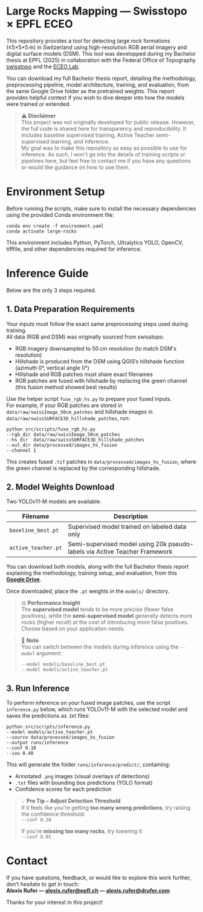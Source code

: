 # Large Rocks Mapping — Swisstopo × EPFL ECEO

This repository provides a tool for detecting large rock formations (≥5×5×5 m) in Switzerland using high-resolution RGB aerial imagery and digital surface models (DSM). This tool was developped during my Bachelor thesis at EPFL (2025) in collaboration with the Federal Office of Topography [swisstopo](https://www.swisstopo.admin.ch/) and the [ECEO Lab](https://www.epfl.ch/labs/eceo/).

You can download my full Bachelor thesis report, detailing the methodology, preprocessing pipeline, model architecture, training, and evaluation, from the same Google Drive folder as the pretrained weights. This report provides helpful context if you wish to dive deeper into how the models were trained or extended.

> ⚠️ **Disclaimer**  
> This project was not originally developed for public release. However, the full code is shared here for transparency and reproducibility. It includes baseline supervised training, Active Teacher semi-supervised learning, and inference.  
> My goal was to make this repository as easy as possible to use for inference. As such, I won't go into the details of training scripts or pipelines here, but feel free to contact me if you have any questions or would like guidance on how to use them.

# Environment Setup

Before running the scripts, make sure to install the necessary dependencies using the provided Conda environment file:
```
conda env create -f environment.yaml
conda activate large-rocks
```

This environment includes Python, PyTorch, Ultralytics YOLO, OpenCV, tifffile, and other dependencies required for inference.

# Inference Guide

Below are the only 3 steps required.

## 1. Data Preparation Requirements

Your inputs must follow the exact same preprocessing steps used during training.  
All data (RGB and DSM) was originally sourced from swisstopo.

- RGB imagery downsampled to 50 cm resolution (to match DSM's resolution)
- Hillshade is produced from the DSM using QGIS’s hillshade function (azimuth 0°, vertical angle 0°) 
- Hillshade and RGB patches must share exact filenames
- RGB patches are fused with hillshade by replacing the green channel (this fusion method showed best results)

Use the helper script `fuse_rgb_hs.py` to prepare your fused inputs.  
For example, if your RGB patches are stored in `data/raw/swissImage_50cm_patches` and hillshade images in `data/raw/swissSURFACE3D_hillshade_patches`, run:

```
python src/scripts/fuse_rgb_hs.py
--rgb_dir data/raw/swissImage_50cm_patches
--hs_dir  data/raw/swissSURFACE3D_hillshade_patches
--out_dir data/processed/images_hs_fusion
--channel 1
```

This creates fused `.tif` patches in `data/processed/images_hs_fusion`, where the green channel is replaced by the corresponding hillshade.

## 2. Model Weights Download

Two YOLOv11-M models are available:

| Filename              | Description                                      |
|-----------------------|--------------------------------------------------|
| `baseline_best.pt`    | Supervised model trained on labeled data only   |
| `active_teacher.pt`   | Semi-supervised model using 20k pseudo-labels via Active Teacher Framework 

You can download both models, along with the full Bachelor thesis report explaining the methodology, training setup, and evaluation, from this **[Google Drive](https://drive.google.com/drive/folders/127gNQrYjAEP0SO7OBB6UAtz4SzM25B-f?usp=share_link)**.

Once downloaded, place the `.pt` weights in the `models/` directory.

> ⚖️ **Performance Insight**  
> The **supervised model** tends to be more precise (fewer false positives), while the **semi-supervised model** generally detects more rocks (higher recall) at the cost of introducing more false positives. Choose based on your application needs.

> 📝 **Note**  
> You can switch between the models during inference using the `--model` argument:
> ```
> --model models/baseline_best.pt
> --model models/active_teacher.pt
> ```

## 3. Run Inference

To perform inference on your fused image patches, use the script `inference.py` below, which runs YOLOv11-M with the selected model and saves the predictions as .txt files:

```
python src/scripts/inference.py
--model models/active_teacher.pt
--source data/processed/images_hs_fusion
--output runs/inference
--conf 0.10
--iou 0.40
```

This will generate the folder `runs/inference/predict/`, containing:

- Annotated `.png` images (visual overlays of detections)  
- `.txt` files with bounding box predictions (YOLO format)  
- Confidence scores for each prediction

> 💡 **Pro Tip – Adjust Detection Threshold**  
> If it feels like you're getting **too many wrong predictions**, try raising the confidence threshold:  
> `--conf 0.20`  
>  
> If you're **missing too many rocks**, try lowering it:  
> `--conf 0.05`  

# Contact

If you have questions, feedback, or would like to explore this work further, don’t hesitate to get in touch:  
**Alexis Rufer — alexis.rufer@epfl.ch — alexis.rufer@drufer.com**

Thanks for your interest in this project!
